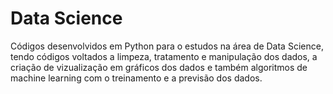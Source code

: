 # Data Science
Códigos desenvolvidos em Python para o estudos na área de Data Science, tendo códigos voltados a limpeza, tratamento e manipulação dos dados, 
a criação de vizualização em gráficos dos dados e também algoritmos de machine learning com o treinamento e a previsão dos dados.

